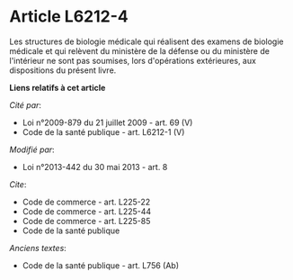 # Article L6212-4

Les structures de biologie médicale qui réalisent des examens de biologie médicale et qui relèvent du ministère de la défense
ou du ministère de l'intérieur ne sont pas soumises, lors d'opérations extérieures, aux dispositions du présent livre.

**Liens relatifs à cet article**

_Cité par_:

  - Loi n°2009-879 du 21 juillet 2009 - art. 69 (V)
  - Code de la santé publique - art. L6212-1 (V)

_Modifié par_:

  - Loi n°2013-442 du 30 mai 2013 - art. 8

_Cite_:

  - Code de commerce - art. L225-22
  - Code de commerce - art. L225-44
  - Code de commerce - art. L225-85
  - Code de la santé publique

_Anciens textes_:

  - Code de la santé publique - art. L756 (Ab)
